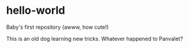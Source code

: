 # hello-world
Baby's first repository (awww, how cute!)

This is an old dog learning new tricks.
Whatever happened to Panvalet?
